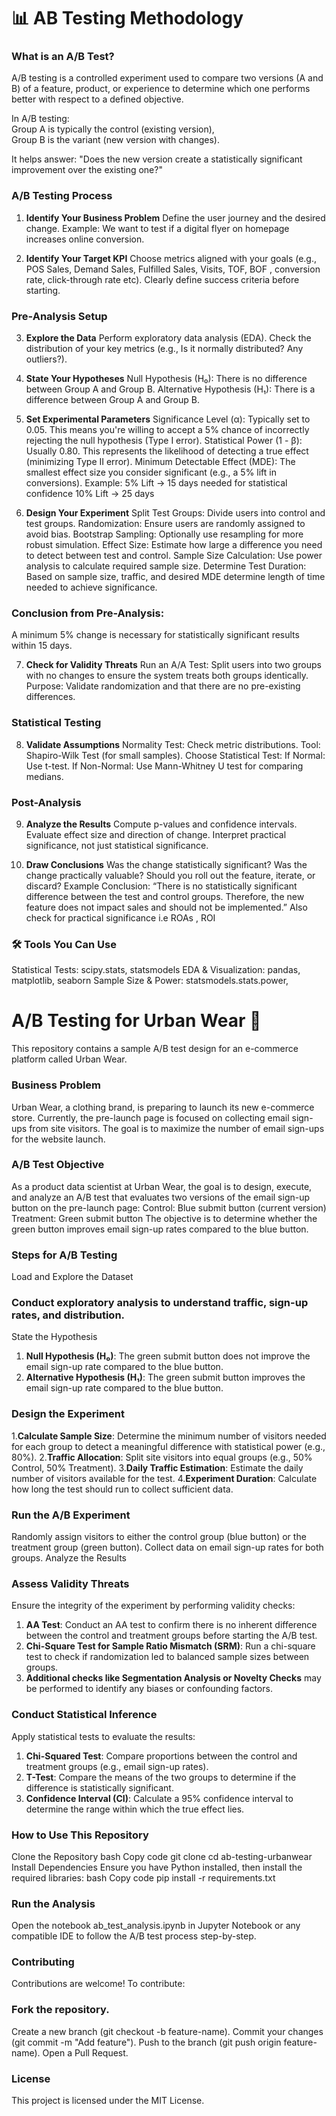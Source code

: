 # 📊 AB Testing Methodology
### What is an A/B Test?
A/B testing is a controlled experiment used to compare two versions (A and B) of a feature, product, or experience to determine which one performs better with respect to a defined objective.

In A/B testing:  
Group A is typically the control (existing version),  
Group B is the variant (new version with changes).

It helps answer: "Does the new version create a statistically significant improvement over the existing one?"


 ### A/B Testing Process
1. **Identify Your Business Problem**
Define the user journey and the desired change.
Example: We want to test if a digital flyer on homepage increases online conversion.

2. **Identify Your Target KPI** 
Choose metrics aligned with your goals (e.g., POS Sales, Demand Sales, Fulfilled Sales, Visits, TOF, BOF , conversion rate, click-through rate etc).
Clearly define success criteria before starting.

### Pre-Analysis Setup
3. **Explore the Data**
Perform exploratory data analysis (EDA).
Check the distribution of your key metrics (e.g., Is it normally distributed? Any outliers?).

4. **State Your Hypotheses**
Null Hypothesis (H₀): There is no difference between Group A and Group B.
Alternative Hypothesis (H₁): There is a difference between Group A and Group B.

5. **Set Experimental Parameters**
Significance Level (α): Typically set to 0.05. This means you're willing to accept a 5% chance of incorrectly rejecting the null hypothesis (Type I error).
Statistical Power (1 - β): Usually 0.80. This represents the likelihood of detecting a true effect (minimizing Type II error).
Minimum Detectable Effect (MDE): The smallest effect size you consider significant (e.g., a 5% lift in conversions).
Example:
5% Lift → 15 days needed for statistical confidence
10% Lift → 25 days

6. **Design Your Experiment**
Split Test Groups: Divide users into control and test groups.
Randomization: Ensure users are randomly assigned to avoid bias. Bootstrap Sampling: Optionally use resampling for more robust simulation.
Effect Size: Estimate how large a difference you need to detect between test and control.
Sample Size Calculation: Use power analysis to calculate required sample size.
Determine Test Duration: Based on sample size, traffic, and desired MDE determine length of time needed to achieve significance.

### Conclusion from Pre-Analysis:
A minimum 5% change is necessary for statistically significant results within 15 days.

7. **Check for Validity Threats**
Run an A/A Test: Split users into two groups with no changes to ensure the system treats both groups identically.
Purpose: Validate randomization and that there are no pre-existing differences.

### Statistical Testing
8. **Validate Assumptions**
Normality Test: Check metric distributions.
Tool: Shapiro-Wilk Test (for small samples).
Choose Statistical Test:
If Normal: Use t-test.
If Non-Normal: Use Mann-Whitney U test for comparing medians.

### Post-Analysis
9. **Analyze the Results**
Compute p-values and confidence intervals.
Evaluate effect size and direction of change.
Interpret practical significance, not just statistical significance.

10. **Draw Conclusions**
Was the change statistically significant?
Was the change practically valuable?
Should you roll out the feature, iterate, or discard?
Example Conclusion:
“There is no statistically significant difference between the test and control groups. Therefore, the new feature does not impact sales and should not be implemented.”
Also check for practical significance i.e ROAs , ROI

### 🛠️ Tools You Can Use
Statistical Tests: scipy.stats, statsmodels
EDA & Visualization: pandas, matplotlib, seaborn
Sample Size & Power: statsmodels.stats.power,




# A/B Testing for Urban Wear 🚀
This repository contains a sample A/B test design for an e-commerce platform called Urban Wear.

### Business Problem
Urban Wear, a clothing brand, is preparing to launch its new e-commerce store. Currently, the pre-launch page is focused on collecting email sign-ups from site visitors. The goal is to maximize the number of email sign-ups for the website launch.

### A/B Test Objective
As a product data scientist at Urban Wear, the goal is to design, execute, and analyze an A/B test that evaluates two versions of the email sign-up button on the pre-launch page:
Control: Blue submit button (current version)
Treatment: Green submit button
The objective is to determine whether the green button improves email sign-up rates compared to the blue button.

### Steps for A/B Testing
Load and Explore the Dataset


### Conduct exploratory analysis to understand traffic, sign-up rates, and distribution.
State the Hypothesis
1. **Null Hypothesis (H₀)**: The green submit button does not improve the email sign-up rate compared to the blue button.
2. **Alternative Hypothesis (H₁)**: The green submit button improves the email sign-up rate compared to the blue button.

### Design the Experiment
1.**Calculate Sample Size**: Determine the minimum number of visitors needed for each group to detect a meaningful difference with statistical power (e.g., 80%).
2.**Traffic Allocation**: Split site visitors into equal groups (e.g., 50% Control, 50% Treatment).
3.**Daily Traffic Estimation**: Estimate the daily number of visitors available for the test.
4.**Experiment Duration**: Calculate how long the test should run to collect sufficient data.

### Run the A/B Experiment
Randomly assign visitors to either the control group (blue button) or the treatment group (green button).
Collect data on email sign-up rates for both groups.
Analyze the Results

### Assess Validity Threats
Ensure the integrity of the experiment by performing validity checks:
1. **AA Test**: Conduct an AA test to confirm there is no inherent difference between the control and treatment groups before starting the A/B test.
2. **Chi-Square Test for Sample Ratio Mismatch (SRM)**: Run a chi-square test to check if randomization led to balanced sample sizes between groups.
3. **Additional checks like Segmentation Analysis or Novelty Checks** may be performed to identify any biases or confounding factors.

### Conduct Statistical Inference
Apply statistical tests to evaluate the results:
1. **Chi-Squared Test**: Compare proportions between the control and treatment groups (e.g., email sign-up rates).
2. **T-Test**: Compare the means of the two groups to determine if the difference is statistically significant.
3. **Confidence Interval (CI)**: Calculate a 95% confidence interval to determine the range within which the true effect lies.

### How to Use This Repository
Clone the Repository
bash
Copy code
git clone 
cd ab-testing-urbanwear
Install Dependencies
Ensure you have Python installed, then install the required libraries:
bash
Copy code
pip install -r requirements.txt

### Run the Analysis
Open the notebook ab_test_analysis.ipynb in Jupyter Notebook or any compatible IDE to follow the A/B test process step-by-step.

### Contributing
Contributions are welcome! To contribute:

### Fork the repository.
Create a new branch (git checkout -b feature-name).
Commit your changes (git commit -m "Add feature").
Push to the branch (git push origin feature-name).
Open a Pull Request.

### License
This project is licensed under the MIT License.
